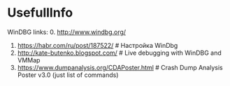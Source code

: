 # UsefullInfo

WinDBG links:
  0. http://www.windbg.org/
  1. https://habr.com/ru/post/187522/ # Настройка WinDbg
  2. http://kate-butenko.blogspot.com/ # Live debugging with WinDBG and VMMap
  3. https://www.dumpanalysis.org/CDAPoster.html # Crash Dump Analysis Poster v3.0 (just list of commands)
